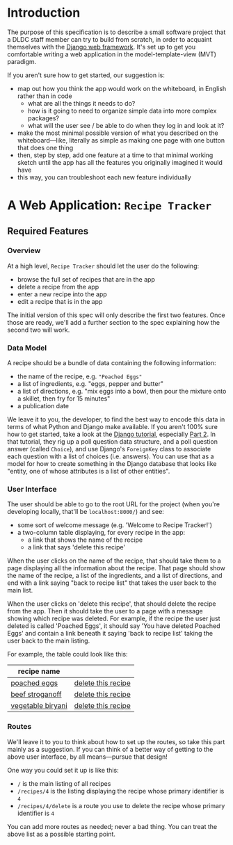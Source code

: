 # Introduction

The purpose of this specification is to describe a small software
project that a DLDC staff member can try to build from scratch, in
order to acquaint themselves with the [Django web
framework](https://www.djangoproject.com/).  It's set up to get you
comfortable writing a web application in the model-template-view (MVT)
paradigm.

If you aren't sure how to get started, our suggestion is:

* map out how you think the app would work on the whiteboard, in
  English rather than in code
  * what are all the things it needs to do?
  * how is it going to need to organize simple data into more complex
    packages?
  * what will the user see / be able to do when they log in and look
    at it?
* make the most minimal possible version of what you described on the
  whiteboard&mdash;like, literally as simple as making one page with one
  button that does one thing
* then, step by step, add one feature at a time to that minimal
  working sketch until the app has all the features you originally
  imagined it would have
* this way, you can troubleshoot each new feature individually

# A Web Application: `Recipe Tracker`

## Required Features

### Overview

At a high level, `Recipe Tracker` should let the user do the following:

* browse the full set of recipes that are in the app
* delete a recipe from the app
* enter a new recipe into the app
* edit a recipe that is in the app

The initial version of this spec will only describe the first two
features.  Once those are ready, we'll add a further section to the
spec explaining how the second two will work.

### Data Model

A recipe should be a bundle of data containing the following
information:

* the name of the recipe, e.g. `"Poached Eggs"`
* a list of ingredients, e.g. "eggs, pepper and butter"
* a list of directions, e.g. "mix eggs into a bowl, then pour the
  mixture onto a skillet, then fry for 15 minutes"
* a publication date

We leave it to you, the developer, to find the best way to encode this
data in terms of what Python and Django make available.  If you aren't
100% sure how to get started, take a look at the [Django
tutorial](https://docs.djangoproject.com/en/3.2/intro/), especially
[Part 2](https://docs.djangoproject.com/en/3.2/intro/tutorial02/).  In
that tutorial, they rig up a poll question data structure, and a poll
question answer (called `Choice`), and use Django's `ForeignKey` class
to associate each question with a list of choices (i.e. answers).  You
can use that as a model for how to create something in the Django
database that looks like "entity, one of whose attributes is a list of
other entities".

### User Interface

The user should be able to go to the root URL for the project (when
you're developing locally, that'll be `localhost:8000/`) and see:

* some sort of welcome message (e.g. 'Welcome to Recipe Tracker!')
* a two-column table displaying, for every recipe in the app:
  * a link that shows the name of the recipe
  * a link that says 'delete this recipe'

When the user clicks on the name of the recipe, that should take them
to a page displaying all the information about the recipe.  That page
should show the name of the recipe, a list of the ingredients, and a
list of directions, and end with a link saying "back to recipe list"
that takes the user back to the main list.

When the user clicks on 'delete this recipe', that should delete the
recipe from the app.  Then it should take the user to a page with a
message showing which recipe was deleted.  For example, if the recipe
the user just deleted is called 'Poached Eggs', it should say 'You
have deleted Poached Eggs' and contain a link beneath it saying 'back
to recipe list' taking the user back to the main listing.

For example, the table could look like this:

| recipe name            |                         |
| ----                   | ----                    |
| [poached eggs](#)      | [delete this recipe](#) |
| [beef stroganoff](#)   | [delete this recipe](#) |
| [vegetable biryani](#) | [delete this recipe](#) |
	

### Routes

We'll leave it to you to think about how to set up the routes, so take
this part mainly as a suggestion.  If you can think of a better way of
getting to the above user interface, by all means&mdash;pursue that
design!

One way you could set it up is like this:

* `/` is the main listing of all recipes
* `/recipes/4` is the listing displaying the recipe whose primary
  identifier is `4`
* `/recipes/4/delete` is a route you use to delete the recipe whose
  primary identifier is `4`
  
You can add more routes as needed; never a bad thing.  You can treat
the above list as a possible starting point.
